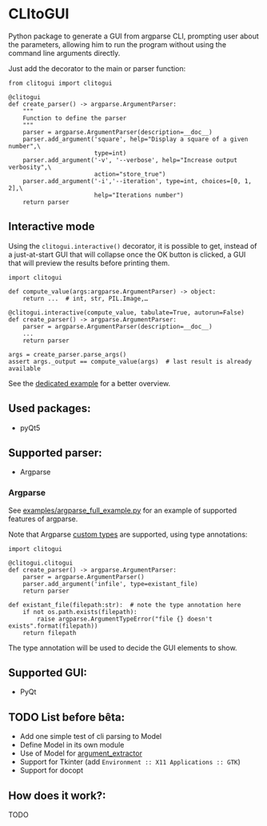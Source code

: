 # CLItoGUI
Python package to generate a GUI from argparse CLI, prompting user
about the parameters, allowing him to run the program without
using the command line arguments directly.

Just add the decorator to the main or parser function:

    from clitogui import clitogui

    @clitogui
    def create_parser() -> argparse.ArgumentParser:
        """
        Function to define the parser
        """
        parser = argparse.ArgumentParser(description=__doc__)
        parser.add_argument('square', help="Display a square of a given number",\
                            type=int)
        parser.add_argument('-v', '--verbose', help="Increase output verbosity",\
                            action="store_true")
        parser.add_argument('-i','--iteration', type=int, choices=[0, 1, 2],\
                            help="Iterations number")
        return parser


## Interactive mode
Using the `clitogui.interactive()` decorator, it is possible to get,
instead of a just-at-start GUI that will collapse once the OK button is clicked,
a GUI that will preview the results before printing them.

    import clitogui

    def compute_value(args:argparse.ArgumentParser) -> object:
        return ...  # int, str, PIL.Image,…

    @clitogui.interactive(compute_value, tabulate=True, autorun=False)
    def create_parser() -> argparse.ArgumentParser:
        parser = argparse.ArgumentParser(description=__doc__)
        ...
        return parser

    args = create_parser.parse_args()
    assert args._output == compute_value(args)  # last result is already available

See the [dedicated example](examples/interactive-gui.py) for a better overview.


## Used packages:
- pyQt5

## Supported parser:
 - Argparse

### Argparse
See [examples/argparse_full_example.py](examples/argparse_full_example.py) for an example of supported features of argparse.

Note that Argparse [custom types](https://docs.python.org/3/library/argparse.html#type) are supported, using type annotations:

    import clitogui

    @clitogui.clitogui
    def create_parser() -> argparse.ArgumentParser:
        parser = argparse.ArgumentParser()
        parser.add_argument('infile', type=existant_file)
        return parser

    def existant_file(filepath:str):  # note the type annotation here
        if not os.path.exists(filepath):
            raise argparse.ArgumentTypeError("file {} doesn't exists".format(filepath))
        return filepath

The type annotation will be used to decide the GUI elements to show.

## Supported GUI:
- PyQt

## TODO List before bêta:
- Add one simple test of cli parsing to Model
- Define Model in its own module
- Use of Model for [argument_extractor](clitogui/argument_extractor.py)
- Support for Tkinter (add `Environment :: X11 Applications :: GTK`)
- Support for docopt

## How does it work?:
TODO
